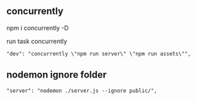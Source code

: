 ## concurrently
 npm i concurrently -D
 
 run task concurrently
 
  ```
  "dev": "concurrently \"npm run server\" \"npm run assets\"",
  ```

 ## nodemon ignore folder
  ```
  "server": "nodemon ./server.js --ignore public/",
  ```

  